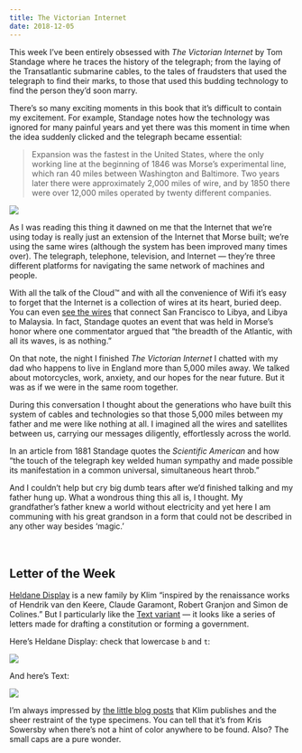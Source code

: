 ```yaml
---
title: The Victorian Internet
date: 2018-12-05
---
```


This week I’ve been entirely obsessed with _The Victorian Internet_ by Tom Standage where he traces the history of the telegraph; from the laying of the Transatlantic submarine cables, to the tales of fraudsters that used the telegraph to find their marks, to those that used this budding technology to find the person they’d soon marry.

There’s so many exciting moments in this book that it’s difficult to contain my excitement. For example, Standage notes how the technology was ignored for many painful years and yet there was this moment in time when the idea suddenly clicked and the telegraph became essential:

> Expansion was the fastest in the United States, where the only working line at the beginning of 1846 was Morse’s experimental line, which ran 40 miles between Washington and Baltimore. Two years later there were approximately 2,000 miles of wire, and by 1850 there were over 12,000 miles operated by twenty different companies.

![](https://buttondown.s3.us-west-2.amazonaws.com/images/48da787c-675f-4cf6-8b73-b1fe3fc4f90a.jpg)

As I was reading this thing it dawned on me that the Internet that we’re using today is really just an extension of the Internet that Morse built; we’re using the same wires (although the system has been improved many times over). The telegraph, telephone, television, and Internet — they’re three different platforms for navigating the same network of machines and people.

With all the talk of the Cloud™️ and with all the convenience of Wifi it’s easy to forget that the Internet is a collection of wires at its heart, buried deep. You can even [see the wires](https://www.submarinecablemap.com/) that connect San Francisco to Libya, and Libya to Malaysia. In fact, Standage quotes an event that was held in Morse’s honor where one commentator argued that “the breadth of the Atlantic, with all its waves, is as nothing.”

On that note, the night I finished _The Victorian Internet_ I chatted with my dad who happens to live in England more than 5,000 miles away. We talked about motorcycles, work, anxiety, and our hopes for the near future. But it was as if we were in the same room together.

During this conversation I thought about the generations who have built this system of cables and technologies so that those 5,000 miles between my father and me were like nothing at all. I imagined all the wires and satellites between us, carrying our messages diligently, effortlessly across the world.

In an article from 1881 Standage quotes the _Scientific American_ and how “the touch of the telegraph key welded human sympathy and made possible its manifestation in a common universal, simultaneous heart throb.”

And I couldn’t help but cry big dumb tears after we’d finished talking and my father hung up. What a wondrous thing this all is, I thought. My grandfather’s father knew a world without electricity and yet here I am communing with his great grandson in a form that could not be described in any other way besides ‘magic.’
<br/>
<br/>
<br/>

## Letter of the Week

[Heldane Display](https://klim.co.nz/retail-fonts/heldane-display/) is a new family by Klim “inspired by the renaissance works of Hendrik van den Keere, Claude Garamont, Robert Granjon and Simon de Colines.” But I particularly like the [Text variant](https://klim.co.nz/retail-fonts/heldane-text/) — it looks like a series of letters made for drafting a constitution or forming a government.

Here’s Heldane Display: check that lowercase `b` and `t`:

![](https://buttondown.s3.us-west-2.amazonaws.com/images/65730ea9-a569-4742-99d2-d53f7f3478b7.png)

And here’s Text:

![](https://buttondown.s3.us-west-2.amazonaws.com/images/c8e98546-78d0-4854-b5e9-0bd37c7bc8bf.png)

I’m always impressed by [the little blog posts](https://klim.co.nz/blog/heldane-design-information/) that Klim publishes and the sheer restraint of the type specimens. You can tell that it’s from Kris Sowersby when there’s not a hint of color anywhere to be found. Also? The small caps are a pure wonder.
